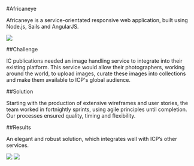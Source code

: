#Africaneye

Africaneye is a service-orientated responsive web application, built using Node.js, Sails and AngularJS.

<p class="center"><img class="abc-desktop" src="/assets/africaneye-laptop.jpg"></p>


##Challenge

IC publications needed an image handling service to integrate into their existing platform. This service would allow their photographers, working around the world, to upload images, curate these images into collections and make them available to ICP's global audience.

##Solution

Starting with the production of extensive wireframes and user stories, the team worked in fortnightly sprints, using agile principles until completion. Our processes ensured quality, timing and flexibility.

##Results

An elegant and robust solution, which integrates well with ICP’s other services.

<p class="center">
    <img class="abc-mobile" src="/assets/africaneye-mobile.jpg">
    <img class="abc-laptop" src="/assets/africaneye-laptop-content.jpg">
</p>
